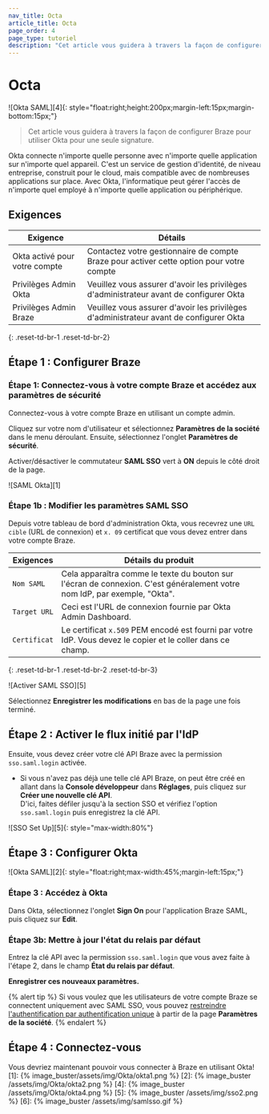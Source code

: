 ```yaml
---
nav_title: Octa
article_title: Octa
page_order: 4
page_type: tutoriel
description: "Cet article vous guidera à travers la façon de configurer Braze pour utiliser Okta pour une seule signature."
---
```


# Octa

!\[Okta SAML\]\[4\]{: style="float:right;height:200px;margin-left:15px;margin-bottom:15px;"}

> Cet article vous guidera à travers la façon de configurer Braze pour utiliser Okta pour une seule signature.

Okta connecte n'importe quelle personne avec n'importe quelle application sur n'importe quel appareil. C'est un service de gestion d'identité, de niveau entreprise, construit pour le cloud, mais compatible avec de nombreuses applications sur place. Avec Okta, l'informatique peut gérer l'accès de n'importe quel employé à n'importe quelle application ou périphérique.
<br>

## Exigences

| Exigence                      | Détails                                                                                  |
| ----------------------------- | ---------------------------------------------------------------------------------------- |
| Okta activé pour votre compte | Contactez votre gestionnaire de compte Braze pour activer cette option pour votre compte |
| Privilèges Admin Okta         | Veuillez vous assurer d'avoir les privilèges d'administrateur avant de configurer Okta   |
| Privilèges Admin Braze        | Veuillez vous assurer d'avoir les privilèges d'administrateur avant de configurer Okta   |
{: .reset-td-br-1 .reset-td-br-2}

## Étape 1 : Configurer Braze

### Étape 1: Connectez-vous à votre compte Braze et accédez aux paramètres de sécurité

Connectez-vous à votre compte Braze en utilisant un compte admin.

Cliquez sur votre nom d'utilisateur et sélectionnez **Paramètres de la société** dans le menu déroulant. Ensuite, sélectionnez l'onglet **Paramètres de sécurité**.

Activer/désactiver le commutateur **SAML SSO** vert à **ON** depuis le côté droit de la page.

!\[SAML Okta\]\[1\]

### Étape 1b : Modifier les paramètres SAML SSO

Depuis votre tableau de bord d'administration Okta, vous recevrez une `URL cible` (URL de connexion) et `x. 09` certificat que vous devez entrer dans votre compte Braze.

| Exigences    | Détails du produit                                                                                                        |
| ------------ | ------------------------------------------------------------------------------------------------------------------------- |
| `Nom SAML`   | Cela apparaîtra comme le texte du bouton sur l'écran de connexion. C'est généralement votre nom IdP, par exemple, "Okta". |
| `Target URL` | Ceci est l'URL de connexion fournie par Okta Admin Dashboard.                                                             |
| `Certificat` | Le certificat `x.509` PEM encodé est fourni par votre IdP. Vous devez le copier et le coller dans ce champ.               |
{: .reset-td-br-1 .reset-td-br-2 .reset-td-br-3}

!\[Activer SAML SSO\]\[5\]

Sélectionnez **Enregistrer les modifications** en bas de la page une fois terminé.

## Étape 2 : Activer le flux initié par l'IdP

Ensuite, vous devez créer votre clé API Braze avec la permission `sso.saml.login` activée.

- Si vous n'avez pas déjà une telle clé API Braze, on peut être créé en allant dans la **Console développeur** dans **Réglages**, puis cliquez sur **Créer une nouvelle clé API**.<br>D'ici, faites défiler jusqu'à la section SSO et vérifiez l'option `sso.saml.login` puis enregistrez la clé API.<br>

!\[SSO Set Up\]\[5\]{: style="max-width:80%"}

## Étape 3 : Configurer Okta

!\[Okta SAML\]\[2\]{: style="float:right;max-width:45%;margin-left:15px;"}

### Étape 3 : Accédez à Okta

Dans Okta, sélectionnez l'onglet **Sign On** pour l'application Braze SAML, puis cliquez sur **Edit**.

### Étape 3b: Mettre à jour l'état du relais par défaut

Entrez la clé API avec la permission `sso.saml.login` que vous avez faite à l'étape 2, dans le champ **État du relais par défaut**.

__Enregistrer ces nouveaux paramètres.__

{% alert tip %}
Si vous voulez que les utilisateurs de votre compte Braze se connectent uniquement avec SAML SSO, vous pouvez [restreindre l'authentification par authentification unique]({{site.baseurl}}/user_guide/administrative/access_braze/single_sign_on/restriction/) à partir de la page **Paramètres de la société**.
{% endalert %}

## Étape 4 : Connectez-vous

Vous devriez maintenant pouvoir vous connecter à Braze en utilisant Okta!
[1]: {% image_buster/assets/img/Okta/okta1.png %} [2]: {% image_buster /assets/img/Okta/okta2.png %} [4]: {% image_buster /assets/img/Okta/okta4.png %} [5]: {% image_buster /assets/img/sso2.png %} [6]: {% image_buster /assets/img/samlsso.gif %}